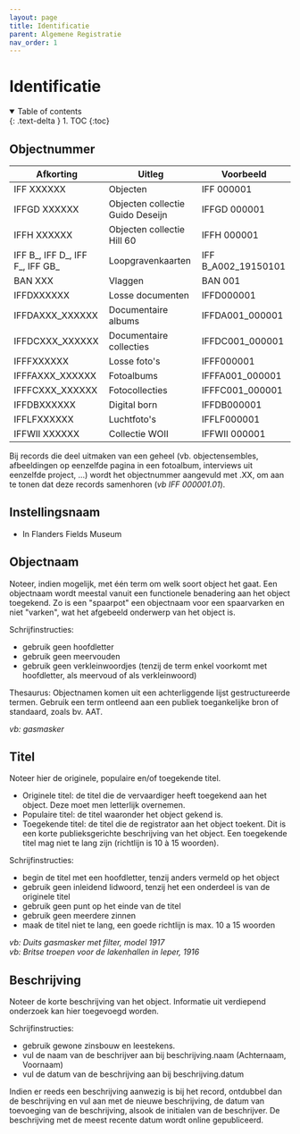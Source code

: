 ```yaml
---
layout: page
title: Identificatie
parent: Algemene Registratie
nav_order: 1
---
```


# **Identificatie** 

<details open markdown="block">
  <summary>
    Table of contents
  </summary>
  {: .text-delta }
1. TOC
{:toc}
</details>

## **Objectnummer**

| Afkorting                       | Uitleg                           | Voorbeeld           |
|---------------------------------|----------------------------------|---------------------|
| IFF XXXXXX                      | Objecten                         | IFF 000001          |
| IFFGD XXXXXX                    | Objecten collectie Guido Deseijn | IFFGD 000001        |
| IFFH XXXXXX                     | Objecten collectie Hill 60       | IFFH 000001         |
| IFF B_, IFF D_, IFF F_, IFF GB_ | Loopgravenkaarten                | IFF B_A002_19150101 |
| BAN XXX                         | Vlaggen                          | BAN 001             |
| IFFDXXXXXX                      | Losse documenten                 | IFFD000001          |
| IFFDAXXX_XXXXXX                 | Documentaire albums              | IFFDA001_000001     |
| IFFDCXXX_XXXXXX                 | Documentaire collecties          | IFFDC001_000001     |
| IFFFXXXXXX                      | Losse foto's                     | IFFF000001          |
| IFFFAXXX_XXXXXX                 | Fotoalbums                       | IFFFA001_000001     |
| IFFFCXXX_XXXXXX                 | Fotocollecties                   | IFFFC001_000001     |
| IFFDBXXXXXX                     | Digital born                     | IFFDB000001         |
| IFFLFXXXXXX                     | Luchtfoto's                      | IFFLF000001         |
| IFFWII XXXXXX                   | Collectie WOII                   | IFFWII 000001       |

Bij records die deel uitmaken van een geheel (vb. objectensembles, afbeeldingen op eenzelfde pagina in een fotoalbum, interviews uit eenzelfde project, ...) wordt het objectnummer aangevuld met .XX, om aan te tonen dat deze records samenhoren (*vb IFF 000001.01*).

## **Instellingsnaam**

- In Flanders Fields Museum

## **Objectnaam**

Noteer, indien mogelijk, met één term om welk soort object het gaat. Een objectnaam wordt meestal vanuit een functionele benadering aan het object toegekend.
Zo is een "spaarpot" een objectnaam voor een spaarvarken en niet "varken", wat het afgebeeld onderwerp van het object is.

Schrijfinstructies:
- gebruik geen hoofdletter
- gebruik geen meervouden
- gebruik geen verkleinwoordjes
(tenzij de term enkel voorkomt met hoofdletter, als meervoud of als verkleinwoord)

Thesaurus:
Objectnamen komen uit een achterliggende lijst gestructureerde termen. Gebruik een term ontleend aan een publiek toegankelijke bron of standaard, zoals bv. AAT. 

*vb: gasmasker*

## **Titel**

Noteer hier de originele, populaire en/of toegekende titel.
- Originele titel: de titel die de vervaardiger heeft toegekend aan het object. Deze moet men letterlijk overnemen.
- Populaire titel: de titel waaronder het object gekend is.
- Toegekende titel: de titel die de registrator aan het object toekent. Dit is een korte publieksgerichte beschrijving van het object. Een toegekende titel mag niet te lang zijn (richtlijn is 10 à 15 woorden).

Schrijfinstructies:
- begin de titel met een hoofdletter, tenzij anders vermeld op het object
- gebruik geen inleidend lidwoord, tenzij het een onderdeel is van de originele titel
- gebruik geen punt op het einde van de titel
- gebruik geen meerdere zinnen
- maak de titel niet te lang, een goede richtlijn is max. 10 a 15 woorden

*vb: Duits gasmasker met filter, model 1917* <br>
*vb: Britse troepen voor de lakenhallen in Ieper, 1916*

## **Beschrijving**

Noteer de korte beschrijving van het object. Informatie uit verdiepend onderzoek kan hier toegevoegd worden.

Schrijfinstructies:
- gebruik gewone zinsbouw en leestekens.
- vul de naam van de beschrijver aan bij beschrijving.naam (Achternaam, Voornaam)
- vul de datum van de beschrijving aan bij beschrijving.datum

Indien er reeds een beschrijving aanwezig is bij het record, ontdubbel dan de beschrijving en vul aan met de nieuwe beschrijving, de datum van toevoeging van de beschrijving, alsook de initialen van de beschrijver. De beschrijving met de meest recente datum wordt online gepubliceerd.


